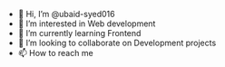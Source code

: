 - 👋 Hi, I’m @ubaid-syed016
- 👀 I’m interested in Web development
- 🌱 I’m currently learning Frontend
- 💞️ I’m looking to collaborate on Development projects
- 📫 How to reach me 

<!---
ubaid-syed016/ubaid-syed016 is a ✨ special ✨ repository because its `README.md` (this file) appears on your GitHub profile.
You can click the Preview link to take a look at your changes.
--->
